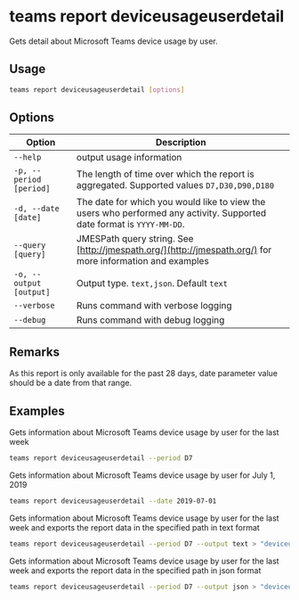 # teams report deviceusageuserdetail

Gets detail about Microsoft Teams device usage by user.

## Usage

```sh
teams report deviceusageuserdetail [options]
```

## Options

Option|Description
------|-----------
`--help`|output usage information
`-p, --period [period]`|The length of time over which the report is aggregated. Supported values `D7,D30,D90,D180`
`-d, --date [date]`|The date for which you would like to view the users who performed any activity. Supported date format is `YYYY-MM-DD`.
`--query [query]`|JMESPath query string. See [http://jmespath.org/](http://jmespath.org/) for more information and examples
`-o, --output [output]`|Output type. `text,json`. Default `text`
`--verbose`|Runs command with verbose logging
`--debug`|Runs command with debug logging

## Remarks

As this report is only available for the past 28 days, date parameter value should be a date from that range.

## Examples

Gets information about Microsoft Teams device usage by user for the last week

```sh
teams report deviceusageuserdetail --period D7
```

Gets information about Microsoft Teams device usage by user for July 1, 2019

```sh
teams report deviceusageuserdetail --date 2019-07-01
```

Gets information about Microsoft Teams device usage by user for the last week and exports the report data in the specified path in text format

```sh
teams report deviceusageuserdetail --period D7 --output text > "deviceusageuserdetail.txt"
```

Gets information about Microsoft Teams device usage by user for the last week and exports the report data in the specified path in json format

```sh
teams report deviceusageuserdetail --period D7 --output json > "deviceusageuserdetail.json"
```
